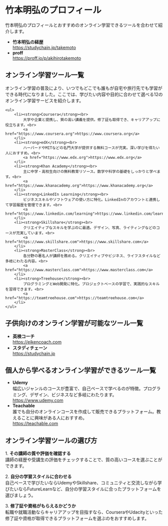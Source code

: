 <body>
    <h1>竹本明弘のプロフィール</h1>
    <p>竹本明弘のプロフィールとおすすめのオンライン学習できるツールを合わせて紹介します。</p>
         <ul>
        <li><strong>竹本明弘の経歴</strong><br>
            <a href="https://studychain.jp/takemoto">https://studychain.jp/takemoto</a>
        </li>
        <li><strong>proff</strong><br>
            <a href="https://proff.io/p/akihirotakemoto">https://proff.io/p/akihirotakemoto</a>
        </li>
    </ul>
    
  <h2>オンライン学習ツール一覧</h2>
   <p>オンライン学習の普及により、いつでもどこでも誰もが自宅や旅行先でも学習ができる時代になりました。ここでは、学びたい内容や目的に合わせて選べる12のオンライン学習サービスを紹介します。</p>
  
    <ul>
        <li><strong>Coursera</strong><br>
            大学や企業と提携し、質の高い講義を提供。修了証も取得でき、キャリアアップに役立ちます。<br>
            <a href="https://www.coursera.org">https://www.coursera.org</a>
        </li>
        <li><strong>edX</strong><br>
            ハーバードやMITなどの名門大学が提供する無料コースが充実。深い学びを得たい人におすすめ。<br>
            <a href="https://www.edx.org">https://www.edx.org</a>
        </li>
        <li><strong>Khan Academy</strong><br>
            主に中学・高校生向けの無料教育リソース。数学や科学の基礎をしっかりと学べます。<br>
            <a href="https://www.khanacademy.org">https://www.khanacademy.org</a>
        </li>
        <li><strong>LinkedIn Learning</strong><br>
            ビジネススキルやソフトウェアの使い方に特化。LinkedInのアカウントと連携して学習履歴を管理できます。<br>
            <a href="https://www.linkedin.com/learning">https://www.linkedin.com/learning</a>
        </li>
        <li><strong>Skillshare</strong><br>
            クリエイティブなスキルを学ぶのに最適。デザイン、写真、ライティングなどのコースが充実しています。<br>
            <a href="https://www.skillshare.com">https://www.skillshare.com</a>
        </li>
        <li><strong>MasterClass</strong><br>
            各分野の著名人が講師を務める。クリエイティブやビジネス、ライフスタイルなど多岐にわたる内容。<br>
            <a href="https://www.masterclass.com">https://www.masterclass.com</a>
        </li>
        <li><strong>Treehouse</strong><br>
            プログラミングとWeb開発に特化。プロジェクトベースの学習で、実践的なスキルを習得できます。<br>
            <a href="https://teamtreehouse.com">https://teamtreehouse.com</a>
        </li>
    </ul>
    
  <h2>子供向けのオンライン学習が可能なツール一覧</h2>
    <ul>
        <li><strong>英検コーチ</strong><br>
            <a href="https://eikencoach.com">https://eikencoach.com</a>
        </li>
        <li><strong>スタディチェーン</strong><br>
            <a href="https://studychain.jp">https://studychain.jp</a>
        </li>
    </ul>

  <h2>個人から学べるオンライン学習ができるツール一覧</h2>
    <ul>
        <li><strong>Udemy</strong><br>
            幅広いジャンルのコースが豊富で、自己ペースで学べるのが特徴。プログラミング、デザイン、ビジネスなど多岐にわたります。<br>
            <a href="https://www.udemy.com">https://www.udemy.com</a>
        </li>
        <li><strong>Teachable</strong><br>
            誰でも自分のオンラインコースを作成して販売できるプラットフォーム。教えることに興味がある人におすすめ。<br>
            <a href="https://teachable.com">https://teachable.com</a>
        </li>
    </ul>

  <h2>オンライン学習ツールの選び方</h2>
   <p>1. <strong>その講師の質や評価を確認する</strong><br>
       講師の経歴や受講生の評価をチェックすることで、質の高いコースを選ぶことができます。</p>
   <p>2. <strong>自分の学習スタイルに合わせる</strong><br>
       自己ペースで学びたいならUdemyやSkillshare、コミュニティと交流しながら学びたいならFutureLearnなど、自分の学習スタイルに合ったプラットフォームを選びましょう。</p>
   <p>3. <strong>修了証や資格がもらえるかどうか</strong><br>
       転職や就職活動ならキャリアアップを目指すなら、CourseraやUdacityといった修了証や資格が取得できるプラットフォームを選ぶのをおすすめします。</p>
</body>
</html>
